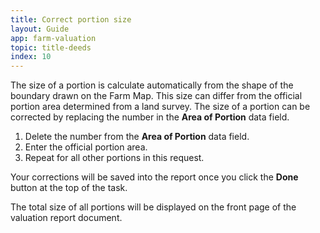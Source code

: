 ```yaml
---
title: Correct portion size
layout: Guide
app: farm-valuation
topic: title-deeds
index: 10
---
```


The size of a portion is calculate automatically from the shape of the boundary drawn on the Farm Map. This size can differ from the official portion area determined from a land survey. The size of a portion can be corrected by replacing the number in the **Area of Portion** data field.

1. Delete the number from the **Area of Portion** data field.
2. Enter the official portion area.
3. Repeat for all other portions in this request.

Your corrections will be saved into the report once you click the **Done** button at the top of the task.

The total size of all portions will be displayed on the front page of the valuation report document.